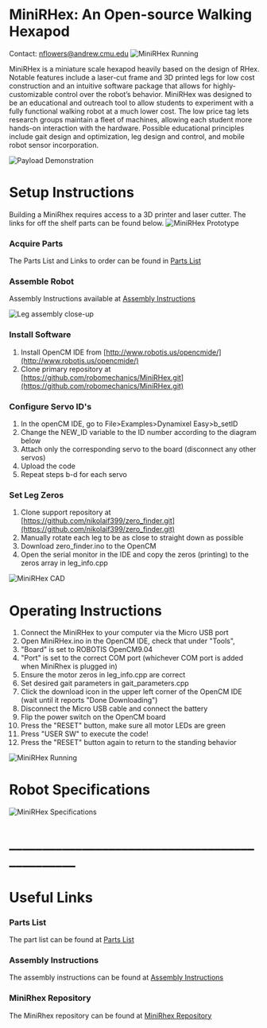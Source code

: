 # MiniRHex: An Open-source Walking Hexapod
Contact: nflowers@andrew.cmu.edu
![MiniRHex Running](Images/still.bmp)


MiniRHex is a miniature scale hexapod heavily based on the design of RHex. Notable features include a laser-cut frame and 3D printed legs for low cost construction and an intuitive software package that allows for highly-customizable control over the robot’s behavior. MiniRHex was designed to be an educational and outreach tool to allow students to experiment with a fully functional walking robot at a much lower cost. The low price tag lets research groups maintain a fleet of machines, allowing each student more hands-on interaction with the hardware. Possible educational principles include gait design and optimization, leg design and control, and mobile robot sensor incorporation.

![Payload Demonstration](Images/Brick_carrying.png)

# Setup Instructions
Building a MiniRhex requires access to a 3D printer and laser cutter. The links for off the shelf parts can be found below.
![MiniRHex Prototype](Images/mini1.jpg)

### Acquire Parts
The Parts List and Links to order can be found in [Parts List](https://github.com/robomechanics/MiniRHex/blob/master/MiniRhexHardware.xlsx)

### Assemble Robot
Assembly Instructions available at [Assembly Instructions](https://github.com/robomechanics/MiniRHex/tree/master/Assembly)

![Leg assembly close-up](Images/1.jpg)

### Install Software
1. Install OpenCM IDE from [http://www.robotis.us/opencmide/](http://www.robotis.us/opencmide/)
2. Clone primary repository at [https://github.com/robomechanics/MiniRHex.git](https://github.com/robomechanics/MiniRHex.git)

### Configure Servo ID's
1. In the openCM IDE, go to File>Examples>Dynamixel Easy>b_setID
2. Change the NEW_ID variable to the ID number according to the diagram below
3. Attach only the corresponding servo to the board (disconnect any other servos)
4. Upload the code
5. Repeat steps b-d for each servo

### Set Leg Zeros
1. Clone support repository at [https://github.com/nikolaif399/zero_finder.git](https://github.com/nikolaif399/zero_finder.git)
2. Manually rotate each leg to be as close to straight down as possible
3. Download zero_finder.ino to the OpenCM
4. Open the serial monitor in the IDE and copy the zeros (printing) to the zeros array in leg_info.cpp

![MiniRHex CAD](Images/RHex_Mini_IDS.JPG)

# Operating Instructions
1. Connect the MiniRHex to your computer via the Micro USB port
2. Open MiniRHex.ino in the OpenCM IDE, check that under "Tools",
3. "Board" is set to ROBOTIS OpenCM9.04
4. "Port" is set to the correct COM port (whichever COM port is added when MiniRhex is plugged in)
5. Ensure the motor zeros in leg_info.cpp are correct
6. Set desired gait parameters in gait_parameters.cpp
7. Click the download icon in the upper left corner of the OpenCM IDE (wait until it reports "Done Downloading")
8. Disconnect the Micro USB cable and connect the battery
9. Flip the power switch on the OpenCM board
10. Press the "RESET" button, make sure all motor LEDs are green
11. Press "USER SW" to execute the code!
12. Press the "RESET" button again to return to the standing behavior

![MiniRHex Running](Images/miniOnRock.bmp)

# Robot Specifications
![MiniRHex Specifications](Images/Spec_Chart.png)

# _______________________________________________

# Useful Links
### Parts List
The part list can be found at [Parts List](https://github.com/robomechanics/MiniRHex/blob/master/MiniRhexHardware.xlsx)
### Assembly Instructions
The assembly instructions can be found at [Assembly Instructions](https://github.com/robomechanics/MiniRHex/tree/master/Assembly)
### MiniRhex Repository
The MiniRhex repository can be found at [MiniRhex Repository](https://github.com/robomechanics/MiniRHex.git)







